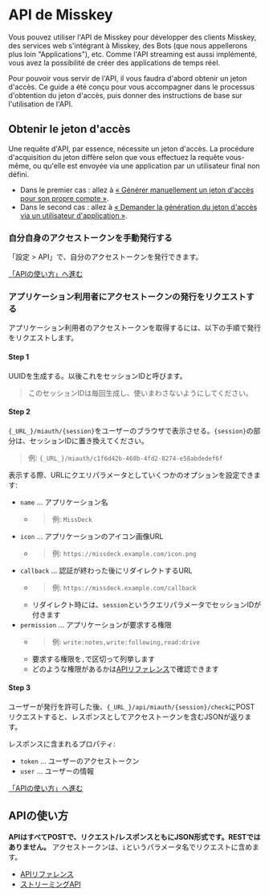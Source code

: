 # API de Misskey

Vous pouvez utiliser l'API de Misskey pour développer des clients Misskey, des services web s'intégrant à Misskey, des Bots (que nous appellerons plus loin "Applications"), etc. Comme l'API streaming est aussi implémenté, vous avez la possibilité de créer des applications de temps réel.

Pour pouvoir vous servir de l'API, il vous faudra d'abord obtenir un jeton d'accès. Ce guide a été conçu pour vous accompagner dans le processus d'obtention du jeton d'accès, puis donner des instructions de base sur l'utilisation de l'API.

## Obtenir le jeton d'accès
Une requête d'API, par essence, nécessite un jeton d'accès. La procédure d'acquisition du jeton diffère selon que vous effectuez la requête vous-même, ou qu'elle est envoyée via une application par un utilisateur final non défini.

* Dans le premier cas : allez à [« Générer manuellement un jeton d'accès pour son propre compte »](#自分自身のアクセストークンを手動発行する).
* Dans le second cas : allez à [« Demander la génération du jeton d'accès via un utilisateur d'application »](#アプリケーション利用者にアクセストークンの発行をリクエストする).

### 自分自身のアクセストークンを手動発行する
「設定 > API」で、自分のアクセストークンを発行できます。

[「APIの使い方」へ進む](#APIの使い方)

### アプリケーション利用者にアクセストークンの発行をリクエストする
アプリケーション利用者のアクセストークンを取得するには、以下の手順で発行をリクエストします。

#### Step 1

UUIDを生成する。以後これをセッションIDと呼びます。

> このセッションIDは毎回生成し、使いまわさないようにしてください。

#### Step 2

`{_URL_}/miauth/{session}`をユーザーのブラウザで表示させる。`{session}`の部分は、セッションIDに置き換えてください。
> 例: `{_URL_}/miauth/c1f6d42b-468b-4fd2-8274-e58abdedef6f`

表示する際、URLにクエリパラメータとしていくつかのオプションを設定できます:
* `name` ... アプリケーション名
    * > 例: `MissDeck`
* `icon` ... アプリケーションのアイコン画像URL
    * > 例: `https://missdeck.example.com/icon.png`
* `callback` ... 認証が終わった後にリダイレクトするURL
    * > 例: `https://missdeck.example.com/callback`
    * リダイレクト時には、`session`というクエリパラメータでセッションIDが付きます
* `permission` ... アプリケーションが要求する権限
    * > 例: `write:notes,write:following,read:drive`
    * 要求する権限を`,`で区切って列挙します
    * どのような権限があるかは[APIリファレンス](/api-doc)で確認できます

#### Step 3
ユーザーが発行を許可した後、`{_URL_}/api/miauth/{session}/check`にPOSTリクエストすると、レスポンスとしてアクセストークンを含むJSONが返ります。

レスポンスに含まれるプロパティ:
* `token` ... ユーザーのアクセストークン
* `user` ... ユーザーの情報

[「APIの使い方」へ進む](#APIの使い方)

## APIの使い方
**APIはすべてPOSTで、リクエスト/レスポンスともにJSON形式です。RESTではありません。** アクセストークンは、`i`というパラメータ名でリクエストに含めます。

* [APIリファレンス](/api-doc)
* [ストリーミングAPI](./stream)
